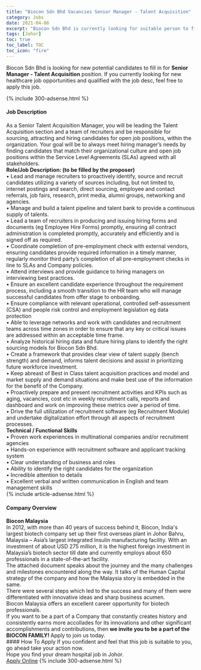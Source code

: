 ```yaml
---
title: "Biocon Sdn Bhd Vacancies Senior Manager - Talent Acquisition" 
category: Jobs 
date: 2021-04-06 
excerpt: "Biocon Sdn Bhd is currently looking for suitable person to fill in the Senior Manager - Talent Acquisition which positioned at Johor" 
tags: [Johor] 
toc: true 
toc_label: TOC 
toc_icon: "fire" 
--- 
```


<p>Biocon Sdn Bhd is looking for new potential candidates to fill in for <b>Senior Manager - Talent Acquisition</b> position. If you currently looking for new healthcare job opportunities and qualified with the job desc, feel free to apply this job.
</p>{% include 300-adsense.html %} 
<div><div><h4>Job Description</h4></div><div><div><span><div><div>As a Senior Talent Acquisition Manager, you will be leading the Talent Acquisition section and a team of recruiters and be responsible for sourcing, attracting and hiring candidates for open job positions, within the organization. Your goal will be to always meet hiring manager&#8217;s needs by finding candidates that match their organizational culture and open job positions within the Service Level Agreements (SLAs) agreed with all stakeholders.</div><div><strong>Role/Job Description: (to be filled by the proposer)</strong><br>&#8226; Lead and manage recruiters to proactively identify, source and recruit candidates utilizing a variety of sources including, but not limited to, internet postings and search, direct sourcing, employee and contact referrals, job fairs, research, print media, alumni groups, networking and agencies.<br>&#8226; Manage and build a talent pipeline and talent bank to provide a continuous supply of talents.<br>&#8226; Lead a team of recruiters in producing and issuing hiring forms and documents (eg Employee Hire Forms) promptly, ensuring all contract administration is completed promptly, accurately and efficiently and is signed off as required.<br>&#8226; Coordinate completion of pre-employment check with external vendors, ensuring candidates provide required information in a timely manner, regularly monitor third party&#8217;s completion of all pre-employment checks in line to SLAs and Company policies.<br>&#8226; Attend interviews and provide guidance to hiring managers on interviewing best practices.<br>&#8226; Ensure an excellent candidate experience throughout the requirement process, including a smooth transition to the HR team who will manage successful candidates from offer stage to onboarding.<br>&#8226; Ensure compliance with relevant operational, controlled self-assessment (CSA) and people risk control and employment legislation eg data protection<br>&#8226; Able to leverage networks and work with candidates and recruitment teams across time zones in order to ensure that any key or critical issues are addressed within an acceptable time frame.<br>&#8226; Analyze historical hiring data and future hiring plans to identify the right sourcing models for Biocon Sdn Bhd.<br>&#8226; Create a framework that provides clear view of talent supply (bench strength) and demand, informs talent decisions and assist in prioritizing future workforce investment.<br>&#8226; Keep abreast of Best in Class talent acquisition practices and model and market supply and demand situations and make best use of the information for the benefit of the Company.<br>&#8226; Proactively prepare and present recruitment activities and KPIs such as aging, vacancies, cost etc in weekly recruitment calls, reports and dashboard and work on improving these metrics over a period of time.<br>&#8226; Drive the full utilization of recruitment software (eg Recruitment Module) and undertake digitalization effort through all aspects of recruitment processes.</div><div><strong>Technical / Functional Skills</strong><br>&#8226; Proven work experiences in multinational companies and/or recruitment agencies<br>&#8226; Hands-on experience with recruitment software and applicant tracking system<br>&#8226; Clear understanding of business and roles<br>&#8226; Ability to identify the right candidates for the organization<br>&#8226; Incredible attention to details<br>&#8226; Excellent verbal and written communication in English and team management skills</div></div></span></div></div></div> 
{% include article-adsense.html %} 
<div><div><h4>Company Overview</h4></div><div><div><span><div><div>
<strong>Biocon Malaysia</strong></div>
<div>
	In 2012, with more than 40 years of success behind it, Biocon, India's largest biotech company set up their first overseas plant in Johor Bahru, Malaysia &#8211; Asia&#8217;s largest integrated Insulin manufacturing facility. With an investment of about USD 275 million, it is the highest foreign investment in Malaysia&#8217;s biotech sector till date and currently employs about 650 professionals in a state-of-the-art facility.<br>
	The attached document speaks about the journey and the many challenges and milestones encountered along the way. It talks of the Human Capital strategy of the company and how the Malaysia story is embedded in the same.<br>
	There were several steps which led to the success and many of them were differentiated with innovative ideas and sharp business acumen.</div>
<div>
	Biocon Malaysia offers an excellent career opportunity for biotech professionals.</div>
<div>
	If you want to be a part of a Company that constantly creates history and consistently earns more accollades for its innovations and other significant accomplishments and contributions, then <strong>we invite you to be a part of the BIOCON FAMILY! </strong>Apply to join us today.</div></div></span></div></div></div> 
#### How To Apply 
If you confident and feel that this job is suitable to you, go ahead take your action now. <br/> 
Hope you find your dream hospital job in Johor. <br/> 
<a href="https://www.jobstreet.com.my/en/job/senior-manager-talent-acquisition-4526443?jobId=jobstreet-my-job-4526443" class="btn btn--warning" target="_blank" rel="nofollow noopenner">Apply Online</a> 
{% include 300-adsense.html %} 